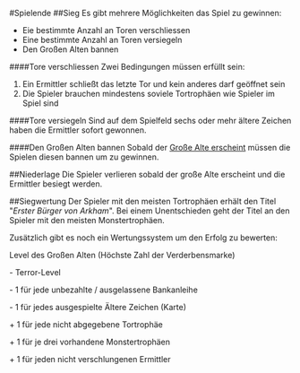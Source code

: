 #Spielende
##Sieg
Es gibt mehrere Möglichkeiten das Spiel zu gewinnen:
- Eie bestimmte Anzahl an Toren verschliessen
- Eine bestimmte Anzahl an Toren versiegeln
- Den Großen Alten bannen

####Tore verschliessen
Zwei Bedingungen müssen erfüllt sein:
1. Ein Ermittler schließt das letzte Tor und kein anderes darf geöffnet sein
2. Die Spieler brauchen mindestens soviele Tortrophäen wie Spieler im Spiel sind

####Tore versiegeln
Sind auf dem Spielfeld sechs oder mehr ältere Zeichen haben die Ermittler sofort gewonnen.

####Den Großen Alten bannen
Sobald der [Große Alte erscheint](ermittler.md) müssen die Spielen diesen bannen um zu gewinnen.

##Niederlage
Die Spieler verlieren sobald der große Alte erscheint und die Ermittler besiegt werden.

##Siegwertung
Der Spieler mit den meisten Tortrophäen erhält den Titel "_Erster Bürger von Arkham_". Bei einem Unentschieden geht der Titel an den Spieler mit den meisten Monstertrophäen.

Zusätzlich gibt es noch ein Wertungssystem um den Erfolg zu bewerten:

Level des Großen Alten (Höchste Zahl der Verderbensmarke)

\- Terror-Level

\- 1 für jede unbezahlte / ausgelassene Bankanleihe

\- 1 für jedes ausgespielte Ältere Zeichen (Karte)

\+ 1 für jede nicht abgegebene Tortrophäe

\+ 1 für je drei vorhandene Monstertrophäen

\+ 1 für jeden nicht verschlungenen Ermittler
